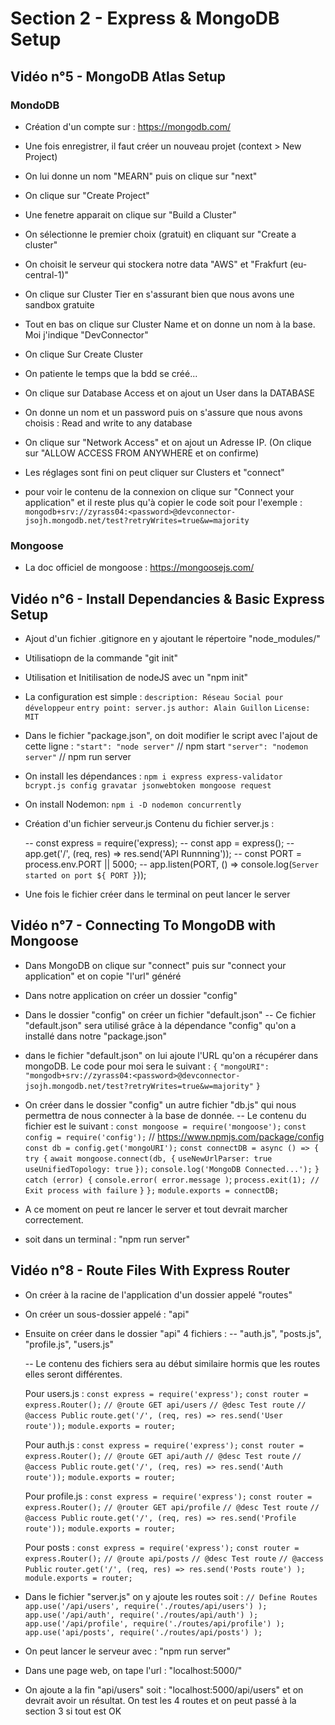# Section 2 - Express & MongoDB Setup

## Vidéo n°5 - MongoDB Atlas Setup

### MondoDB

-   Création d'un compte sur : https://mongodb.com/
-   Une fois enregistrer, il faut créer un nouveau projet (context > New Project)
-   On lui donne un nom "MEARN" puis on clique sur "next"
-   On clique sur "Create Project"
-   Une fenetre apparait on clique sur "Build a Cluster"
-   On sélectionne le premier choix (gratuit) en cliquant sur "Create a cluster"
-   On choisit le serveur qui stockera notre data "AWS" et "Frakfurt (eu-central-1)"
-   On clique sur Cluster Tier en s'assurant bien que nous avons une sandbox gratuite
-   Tout en bas on clique sur Cluster Name et on donne un nom à la base. Moi j'indique "DevConnector"
-   On clique Sur Create Cluster

-   On patiente le temps que la bdd se créé...

-   On clique sur Database Access et on ajout un User dans la DATABASE
-   On donne un nom et un password puis on s'assure que nous avons choisis : Read and write to any database
-   On clique sur "Network Access" et on ajout un Adresse IP. (On clique sur "ALLOW ACCESS FROM ANYWHERE et on confirme)

-   Les réglages sont fini on peut cliquer sur Clusters et "connect"

-   pour voir le contenu de la connexion on clique sur "Connect your application" et il reste plus qu'à copier le code soit pour l'exemple :
    `mongodb+srv://zyrass04:<password>@devconnector-jsojh.mongodb.net/test?retryWrites=true&w=majority`

### Mongoose

-   La doc officiel de mongoose : https://mongoosejs.com/

## Vidéo n°6 - Install Dependancies & Basic Express Setup

-   Ajout d'un fichier .gitignore en y ajoutant le répertoire "node_modules/"
-   Utilisatiopn de la commande "git init"
-   Utilisation et Initilisation de nodeJS avec un "npm init"
-   La configuration est simple :
    `description: Réseau Social pour développeur`
    `entry point: server.js`
    `author: Alain Guillon`
    `License: MIT`

-   Dans le fichier "package.json", on doit modifier le script avec l'ajout de cette ligne :
    `"start": "node server"` // npm start
    `"server": "nodemon server"` // npm run server

-   On install les dépendances : `npm i express express-validator bcrypt.js config gravatar jsonwebtoken mongoose request`
-   On install Nodemon: `npm i -D nodemon concurrently`

-   Création d'un fichier serveur.js
    Contenu du fichier server.js :

    -- const express = require('express);
    -- const app = express();
    -- app.get('/', (req, res) => res.send('API Runnning'));
    -- const PORT = process.env.PORT || 5000;
    -- app.listen(PORT, () => console.log(`Server started on port ${ PORT }`));

-   Une fois le fichier créer dans le terminal on peut lancer le server

## Vidéo n°7 - Connecting To MongoDB with Mongoose

-   Dans MongoDB on clique sur "connect" puis sur "connect your application" et on copie "l'url" généré

-   Dans notre application on créer un dossier "config"
-   Dans le dossier "config" on créer un fichier "default.json"
    -- Ce fichier "default.json" sera utilisé grâce à la dépendance "config" qu'on a installé dans notre "package.json"

-   dans le fichier "default.json" on lui ajoute l'URL qu'on a récupérer dans mongoDB. Le code pour moi sera le suivant :
    `{`
    `"mongoURI": "mongodb+srv://zyrass04:<password>@devconnector-jsojh.mongodb.net/test?retryWrites=true&w=majority"`
    `}`
-   On créer dans le dossier "config" un autre fichier "db.js" qui nous permettra de nous connecter à la base de donnée.
    -- Le contenu du fichier est le suivant :
    `const mongoose = require('mongoose');`
    `const config = require('config');` // https://www.npmjs.com/package/config
    `const db = config.get('mongoURI');`
    `const connectDB = async () => {`
    `try {`
    `await mongoose.connect(db, {`
    `useNewUrlParser: true`
    `useUnifiedTopology: true`
    `});`
    `console.log('MongoDB Connected...');`
    `} catch (error) {`
    `console.error( error.message )`;
    `process.exit(1); // Exit process with failure`
    `}`
    `};`
    `module.exports = connectDB;`

-   A ce moment on peut re lancer le server et tout devrait marcher correctement.
-   soit dans un terminal : "npm run server"

## Vidéo n°8 - Route Files With Express Router

-   On créer à la racine de l'application d'un dossier appelé "routes"
-   On créer un sous-dossier appelé : "api"
-   Ensuite on créer dans le dossier "api" 4 fichiers :
    -- "auth.js", "posts.js", "profile.js", "users.js"

    -- Le contenu des fichiers sera au début similaire hormis que les routes elles seront différentes.

    Pour users.js :
    `const express = require('express');`
    `const router = express.Router();`
    `// @route GET api/users`
    `// @desc Test route`
    `// @access Public`
    `route.get('/', (req, res) => res.send('User route'));`
    `module.exports = router;`

    Pour auth.js :
    `const express = require('express');`
    `const router = express.Router();`
    `// @route GET api/auth`
    `// @desc Test route`
    `// @access Public`
    `route.get('/', (req, res) => res.send('Auth route'));`
    `module.exports = router;`

    Pour profile.js :
    `const express = require('express');`
    `const router = express.Router();`
    `// @router GET api/profile`
    `// @desc Test route`
    `// @access Public`
    `route.get('/', (req, res) => res.send('Profile route'));`
    `module.exports = router;`

    Pour posts :
    `const express = require('express');`
    `const router = express.Router();`
    `// @route api/posts`
    `// @desc Test route`
    `// @access Public`
    `router.get('/', (req, res) => res.send('Posts route') );`
    `module.exports = router;`

-   Dans le fichier "server.js" on y ajoute les routes soit :
    `// Define Routes`
    `app.use('/api/users', require('./routes/api/users') );`
    `app.use('/api/auth', require('./routes/api/auth') );`
    `app.use('/api/profile', require('./routes/api/profile') );`
    `app.use('api/posts', require('./routes/api/posts') );`

-   On peut lancer le serveur avec : "npm run server"
-   Dans une page web, on tape l'url : "localhost:5000/"
-   On ajoute a la fin "api/users" soit : "localhost:5000/api/users" et on devrait avoir un résultat. On test les 4 routes et on peut passé à la section 3 si tout est OK

